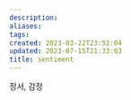 ```yaml
---
description:
aliases: 
tags: 
created: 2023-03-22T23:52:04
updated: 2023-07-15T21:33:03
title: sentiment
---
```

정서, 감정

